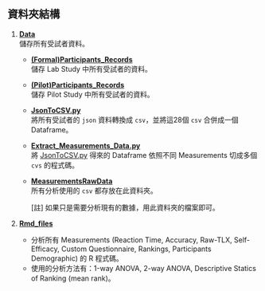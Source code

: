 ## 資料夾結構

1. **[Data](./Data)**  
   儲存所有受試者資料。

      - **[(Formal)Participants_Records](./Data/%28Formal%29Participants_Records)**   
      儲存 Lab Study 中所有受試者的資料。

      - **[(Pilot)Participants_Records](./Data/%28Pilot%29Participants_Records)**   
      儲存 Pilot Study 中所有受試者的資料。

      - **[JsonToCSV.py](./Data/JsonToCSV.py)**   
      將所有受試者的 `json` 資料轉換成 `csv`，並將這28個 `csv` 合併成一個 Dataframe。

      - **[Extract_Measurements_Data.py](./Data/Extract_Measurements_Data.py)**   
      將 [JsonToCSV.py](./Data/JsonToCSV.py) 得來的 Dataframe 依照不同 Measurements 切成多個 `cvs` 的程式碼。

      - **[MeasurementsRawData](./Data/MeasurementsRawData)**   
        所有分析使用的 `csv` 都存放在此資料夾。
        
        [註] 如果只是需要分析現有的數據，用此資料夾的檔案即可。

   
2. **[Rmd_files](./Rmd_files)**  
   - 分析所有 Measurements (Reaction Time, Accuracy, Raw-TLX, Self-Efficacy, Custom Questionnaire,
Rankings, Participants Demographic) 的 R 程式碼。   
   - 使用的分析方法有：1-way ANOVA, 2-way ANOVA, Descriptive Statics of Ranking (mean rank)。
